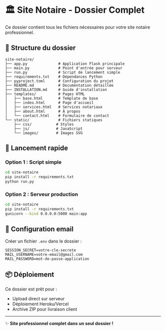 # 🏛️ Site Notaire - Dossier Complet

Ce dossier contient tous les fichiers nécessaires pour votre site notaire professionnel.

## 📁 Structure du dossier

```
site-notaire/
├── app.py              # Application Flask principale
├── main.py             # Point d'entrée pour serveur
├── run.py              # Script de lancement simple
├── requirements.txt    # Dépendances Python
├── pyproject.toml      # Configuration du projet
├── README.md           # Documentation détaillée
├── INSTALLATION.md     # Guide d'installation
├── templates/          # Pages HTML
│   ├── base.html       # Template de base
│   ├── index.html      # Page d'accueil
│   ├── services.html   # Services notariaux
│   ├── about.html      # À propos
│   └── contact.html    # Formulaire de contact
└── static/             # Fichiers statiques
    ├── css/           # Styles
    ├── js/            # JavaScript
    └── images/        # Images SVG
```

## 🚀 Lancement rapide

### Option 1 : Script simple
```bash
cd site-notaire
pip install -r requirements.txt
python run.py
```

### Option 2 : Serveur production
```bash
cd site-notaire
pip install -r requirements.txt
gunicorn --bind 0.0.0.0:5000 main:app
```

## 📧 Configuration email

Créer un fichier `.env` dans le dossier :
```env
SESSION_SECRET=votre-cle-secrete
MAIL_USERNAME=votre-email@gmail.com
MAIL_PASSWORD=mot-de-passe-application
```

## 📦 Déploiement

Ce dossier est prêt pour :
- Upload direct sur serveur
- Déploiement Heroku/Vercel
- Archive ZIP pour livraison client

---

✨ **Site professionnel complet dans un seul dossier !**